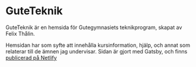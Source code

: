 # GuteTeknik

GuteTeknik är en hemsida för Gutegymnasiets teknikprogram, skapat av Felix Thålin.

Hemsidan har som syfte att innehålla kursinformation, hjälp, och annat som relaterar till de ämnen jag undervisar. Sidan är gjort med Gatsby, och finns [publicerad på Netlify](https://guteteknik.netlify.com/)
